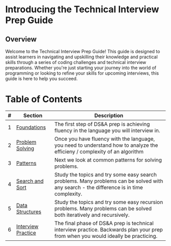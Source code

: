 # Introducing the Technical Interview Prep Guide

## Overview

Welcome to the Technical Interview Prep Guide! This guide is designed to assist learners in navigating and upskilling their knowledge and practical skills through a series of coding challenges and technical interview preparations. Whether you're just starting your journey into the world of programming or looking to refine your skills for upcoming interviews, this guide is here to help you succeed.

# Table of Contents

| #   | Section             | Description                                   |
| --- | ------------------- | --------------------------------------------- |
| 1   | [Foundations](./1_Foundations/FOUNDATIONS.md) | The first step of DS&A prep is achieving fluency in the language you will interview in.|
| 2   | [Problem Solving](./2_Problem_Solving/README.md) | Once you have fluency with the language, you need to understand how to analyze the efficieny / complexity of an algorithm |
| 3   | [Patterns](./3_Patterns/README.md) | Next we look at common patterns for solving problems. |
| 4   | [Search and Sort](./4_%20Search_and_Sort/README.md) | Study the topics and try some easy search problems.  Many problems can be solved with any search - the difference is in time complexity. |
| 5   | [Data Structures](./5_Data_Structures/README.md) | Study the topics and try some easy recursion problems.  Many problems can be solved both iteratively and recursively. |
| 6   | [Interview Practice](./6_Interview_Practice/README.md) | The final phase of DS&A prep is technical interview practice. Backwards plan your prep from when you would ideally be practicing. |